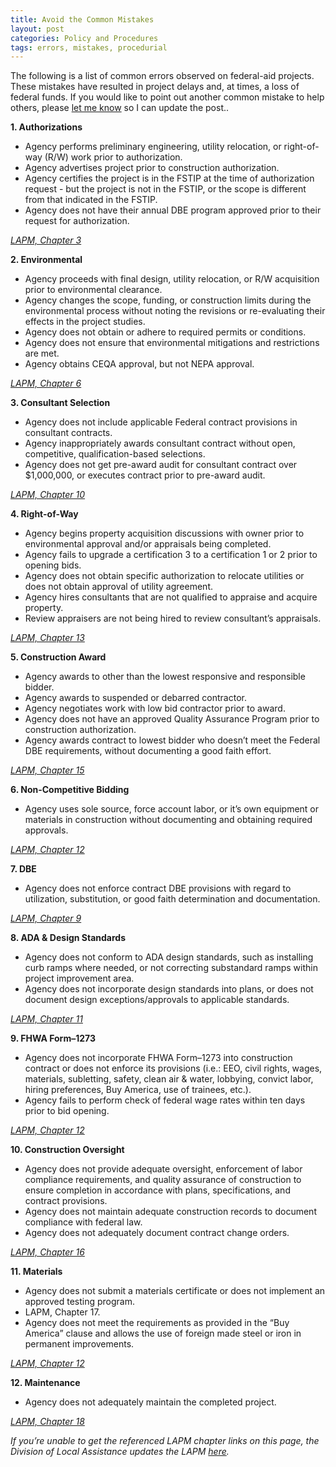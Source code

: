 ```yaml
---
title: Avoid the Common Mistakes
layout: post
categories: Policy and Procedures
tags: errors, mistakes, procedurial
---
```


The following is a list of common errors observed on federal-aid projects. These mistakes have resulted in project delays and, at times, a loss of federal funds. If you would like to point out another common mistake to help others, please <a href="mailto:david@davidgiongco.com?Subject=Common%20mistake" target="_top">let me know</a> so I can update the post.. 

**1. Authorizations**

*   Agency performs preliminary engineering, utility relocation, or right-of-way (R/W) work prior to authorization.
*   Agency advertises project prior to construction authorization.
*   Agency certifies the project is in the FSTIP at the time of authorization request - but the project is not in the FSTIP, or the scope is different from that indicated in the FSTIP.
*   Agency does not have their annual DBE program approved prior to their request for authorization.

*[LAPM, Chapter 3][1]*

**2. Environmental**

*   Agency proceeds with final design, utility relocation, or R/W acquisition prior to environmental clearance.
*   Agency changes the scope, funding, or construction limits during the environmental process without noting the revisions or re-evaluating their effects in the project studies.
*   Agency does not obtain or adhere to required permits or conditions.
*   Agency does not ensure that environmental mitigations and restrictions are met.
*   Agency obtains CEQA approval, but not NEPA approval.

*[LAPM, Chapter 6][2]*

**3. Consultant Selection**

*   Agency does not include applicable Federal contract provisions in consultant contracts.
*   Agency inappropriately awards consultant contract without open, competitive, qualification-based selections.
*   Agency does not get pre-award audit for consultant contract over $1,000,000, or executes contract prior to pre-award audit.

*[LAPM, Chapter 10][3]*

**4. Right-of-Way**

*   Agency begins property acquisition discussions with owner prior to environmental approval and/or appraisals being completed.
*   Agency fails to upgrade a certification 3 to a certification 1 or 2 prior to opening bids.
*   Agency does not obtain specific authorization to relocate utilities or does not obtain approval of utility agreement.
*   Agency hires consultants that are not qualified to appraise and acquire property.
*   Review appraisers are not being hired to review consultant’s appraisals.

*[LAPM, Chapter 13][4]*

**5. Construction Award**

*   Agency awards to other than the lowest responsive and responsible bidder.
*   Agency awards to suspended or debarred contractor.
*   Agency negotiates work with low bid contractor prior to award.
*   Agency does not have an approved Quality Assurance Program prior to construction authorization.
*   Agency awards contract to lowest bidder who doesn’t meet the Federal DBE requirements, without documenting a good faith effort.

*[LAPM, Chapter 15][5]*

**6. Non-Competitive Bidding**

*   Agency uses sole source, force account labor, or it’s own equipment or materials in construction without documenting and obtaining required approvals.

*[LAPM, Chapter 12][6]*

**7. DBE**

*   Agency does not enforce contract DBE provisions with regard to utilization, substitution, or good faith determination and documentation.

*[LAPM, Chapter 9][7]*

**8. ADA & Design Standards**

*   Agency does not conform to ADA design standards, such as installing curb ramps where needed, or not correcting substandard ramps within project improvement area.
*   Agency does not incorporate design standards into plans, or does not document design exceptions/approvals to applicable standards.

*[LAPM, Chapter 11][8]*

**9. FHWA Form–1273**

*   Agency does not incorporate FHWA Form–1273 into construction contract or does not enforce its provisions (i.e.: EEO, civil rights, wages, materials, subletting, safety, clean air & water, lobbying, convict labor, hiring preferences, Buy America, use of trainees, etc.).
*   Agency fails to perform check of federal wage rates within ten days prior to bid opening.

*[LAPM, Chapter 12][6]*

**10. Construction Oversight**

*   Agency does not provide adequate oversight, enforcement of labor compliance requirements, and quality assurance of construction to ensure completion in accordance with plans, specifications, and contract provisions.
*   Agency does not maintain adequate construction records to document compliance with federal law.
*   Agency does not adequately document contract change orders.

*[LAPM, Chapter 16][9]*

**11. Materials**

*   Agency does not submit a materials certificate or does not implement an approved testing program.
*   LAPM, Chapter 17.
*   Agency does not meet the requirements as provided in the “Buy America” clause and allows the use of foreign made steel or iron in permanent improvements.

*[LAPM, Chapter 12][6]*

**12. Maintenance**

*   Agency does not adequately maintain the completed project.

*[LAPM, Chapter 18][10]*

*If you’re unable to get the referenced LAPM chapter links on this page, the Division of Local Assistance updates the LAPM [here][11].*

 [1]: http://www.dot.ca.gov/hq/LocalPrograms/lam/CH03.htm
 [2]: http://www.dot.ca.gov/hq/LocalPrograms/lam/CH06.htm
 [3]: http://www.dot.ca.gov/hq/LocalPrograms/lam/prog_p/ch10-2013-05-20.pdf
 [4]: http://www.dot.ca.gov/hq/LocalPrograms/lam/CH13.htm
 [5]: http://www.dot.ca.gov/hq/LocalPrograms/lam/CH15.htm
 [6]: http://www.dot.ca.gov/hq/LocalPrograms/lam/CH12.htm
 [7]: http://www.dot.ca.gov/hq/LocalPrograms/lam/CH09.htm
 [8]: http://www.dot.ca.gov/hq/LocalPrograms/lam/CH11.htm
 [9]: http://www.dot.ca.gov/hq/LocalPrograms/lam/ch16-10-05-12.pdf
 [10]: http://www.dot.ca.gov/hq/LocalPrograms/lam/CH18.htm
 [11]: http://www.dot.ca.gov/hq/LocalPrograms/lam/lapm.htm